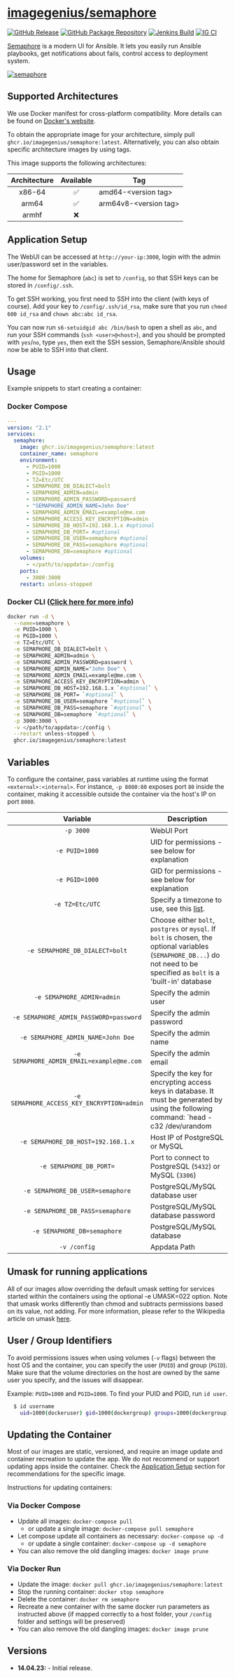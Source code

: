 <!-- DO NOT EDIT THIS FILE MANUALLY  -->

# [imagegenius/semaphore](https://github.com/imagegenius/docker-semaphore)

[![GitHub Release](https://img.shields.io/github/release/imagegenius/docker-semaphore.svg?color=007EC6&labelColor=555555&logoColor=ffffff&style=for-the-badge&logo=github)](https://github.com/imagegenius/docker-semaphore/releases)
[![GitHub Package Repository](https://shields.io/badge/GitHub%20Package-blue?logo=github&logoColor=ffffff&style=for-the-badge)](https://github.com/imagegenius/docker-semaphore/packages)
[![Jenkins Build](https://img.shields.io/jenkins/build?labelColor=555555&logoColor=ffffff&style=for-the-badge&jobUrl=https%3A%2F%2Fci.imagegenius.io%2Fjob%2FDocker-Pipeline-Builders%2Fjob%2Fdocker-semaphore%2Fjob%2Fmain%2F&logo=jenkins)](https://ci.imagegenius.io/job/Docker-Pipeline-Builders/job/docker-semaphore/job/main/)
[![IG CI](https://img.shields.io/badge/dynamic/yaml?color=007EC6&labelColor=555555&logoColor=ffffff&style=for-the-badge&label=CI&query=CI&url=https%3A%2F%2Fci-tests.imagegenius.io%2Fsemaphore%2Flatest-main%2Fci-status.yml)](https://ci-tests.imagegenius.io/semaphore/latest-main/index.html)

[Semaphore](https://ansible-semaphore.com/) is a modern UI for Ansible. It lets you easily run Ansible playbooks, get notifications about fails, control access to deployment system.

[![semaphore](https://raw.githubusercontent.com/imagegenius/templates/main/unraid/img/semaphore.png)](https://ansible-semaphore.com/)

## Supported Architectures

We use Docker manifest for cross-platform compatibility. More details can be found on [Docker's website](https://github.com/docker/distribution/blob/master/docs/spec/manifest-v2-2.md#manifest-list).

To obtain the appropriate image for your architecture, simply pull `ghcr.io/imagegenius/semaphore:latest`. Alternatively, you can also obtain specific architecture images by using tags.

This image supports the following architectures:

| Architecture | Available | Tag |
| :----: | :----: | ---- |
| x86-64 | ✅ | amd64-\<version tag\> |
| arm64 | ✅ | arm64v8-\<version tag\> |
| armhf | ❌ | |

## Application Setup

The WebUI can be accessed at `http://your-ip:3000`, login with the admin user/password set in the variables.

The home for Semaphore (`abc`) is set to `/config`, so that SSH keys can be stored in `/config/.ssh`.

To get SSH working, you first need to SSH into the client (with keys of course). Add your key to `/config/.ssh/id_rsa`, make sure that you run `chmod 600 id_rsa` and `chown abc:abc id_rsa`.

You can now run `s6-setuidgid abc /bin/bash` to open a shell as `abc`, and run your SSH commands (`ssh <user>@<host>`), and you should be prompted with `yes`/`no`, type `yes`, then exit the SSH session, Semaphore/Ansible should now be able to SSH into that client.

## Usage

Example snippets to start creating a container:

### Docker Compose

```yaml
---
version: "2.1"
services:
  semaphore:
    image: ghcr.io/imagegenius/semaphore:latest
    container_name: semaphore
    environment:
      - PUID=1000
      - PGID=1000
      - TZ=Etc/UTC
      - SEMAPHORE_DB_DIALECT=bolt
      - SEMAPHORE_ADMIN=admin
      - SEMAPHORE_ADMIN_PASSWORD=password
      - "SEMAPHORE_ADMIN_NAME=John Doe"
      - SEMAPHORE_ADMIN_EMAIL=example@me.com
      - SEMAPHORE_ACCESS_KEY_ENCRYPTION=admin
      - SEMAPHORE_DB_HOST=192.168.1.x #optional
      - SEMAPHORE_DB_PORT= #optional
      - SEMAPHORE_DB_USER=semaphore #optional
      - SEMAPHORE_DB_PASS=semaphore #optional
      - SEMAPHORE_DB=semaphore #optional
    volumes:
      - </path/to/appdata>:/config
    ports:
      - 3000:3000
    restart: unless-stopped
```

### Docker CLI ([Click here for more info](https://docs.docker.com/engine/reference/commandline/cli/))

```bash
docker run -d \
  --name=semaphore \
  -e PUID=1000 \
  -e PGID=1000 \
  -e TZ=Etc/UTC \
  -e SEMAPHORE_DB_DIALECT=bolt \
  -e SEMAPHORE_ADMIN=admin \
  -e SEMAPHORE_ADMIN_PASSWORD=password \
  -e SEMAPHORE_ADMIN_NAME="John Doe" \
  -e SEMAPHORE_ADMIN_EMAIL=example@me.com \
  -e SEMAPHORE_ACCESS_KEY_ENCRYPTION=admin \
  -e SEMAPHORE_DB_HOST=192.168.1.x `#optional` \
  -e SEMAPHORE_DB_PORT= `#optional` \
  -e SEMAPHORE_DB_USER=semaphore `#optional` \
  -e SEMAPHORE_DB_PASS=semaphore `#optional` \
  -e SEMAPHORE_DB=semaphore `#optional` \
  -p 3000:3000 \
  -v </path/to/appdata>:/config \
  --restart unless-stopped \
  ghcr.io/imagegenius/semaphore:latest

```

## Variables

To configure the container, pass variables at runtime using the format `<external>:<internal>`. For instance, `-p 8080:80` exposes port `80` inside the container, making it accessible outside the container via the host's IP on port `8080`.

| Variable | Description |
| :----: | --- |
| `-p 3000` | WebUI Port |
| `-e PUID=1000` | UID for permissions - see below for explanation |
| `-e PGID=1000` | GID for permissions - see below for explanation |
| `-e TZ=Etc/UTC` | Specify a timezone to use, see this [list](https://en.wikipedia.org/wiki/List_of_tz_database_time_zones#List). |
| `-e SEMAPHORE_DB_DIALECT=bolt` | Choose either `bolt`, `postgres` or `mysql`. If `bolt` is chosen, the optional variables (`SEMAPHORE_DB...`) do not need to be specified as `bolt` is a 'built-in' database |
| `-e SEMAPHORE_ADMIN=admin` | Specify the admin user |
| `-e SEMAPHORE_ADMIN_PASSWORD=password` | Specify the admin password |
| `-e SEMAPHORE_ADMIN_NAME=John Doe` | Specify the admin name |
| `-e SEMAPHORE_ADMIN_EMAIL=example@me.com` | Specify the admin email |
| `-e SEMAPHORE_ACCESS_KEY_ENCRYPTION=admin` | Specify the key for encrypting access keys in database. It must be generated by using the following command: `head -c32 /dev/urandom | base64`. |
| `-e SEMAPHORE_DB_HOST=192.168.1.x` | Host IP of PostgreSQL or MySQL |
| `-e SEMAPHORE_DB_PORT=` | Port to connect to PostgreSQL (`5432`) or MySQL (`3306`) |
| `-e SEMAPHORE_DB_USER=semaphore` | PostgreSQL/MySQL database user |
| `-e SEMAPHORE_DB_PASS=semaphore` | PostgreSQL/MySQL database password |
| `-e SEMAPHORE_DB=semaphore` | PostgreSQL/MySQL database |
| `-v /config` | Appdata Path |

## Umask for running applications

All of our images allow overriding the default umask setting for services started within the containers using the optional -e UMASK=022 option. Note that umask works differently than chmod and subtracts permissions based on its value, not adding. For more information, please refer to the Wikipedia article on umask [here](https://en.wikipedia.org/wiki/Umask).

## User / Group Identifiers

To avoid permissions issues when using volumes (`-v` flags) between the host OS and the container, you can specify the user (`PUID`) and group (`PGID`). Make sure that the volume directories on the host are owned by the same user you specify, and the issues will disappear.

Example: `PUID=1000` and `PGID=1000`. To find your PUID and PGID, run `id user`.

```bash
  $ id username
    uid=1000(dockeruser) gid=1000(dockergroup) groups=1000(dockergroup)
```

## Updating the Container

Most of our images are static, versioned, and require an image update and container recreation to update the app. We do not recommend or support updating apps inside the container. Check the [Application Setup](#application-setup) section for recommendations for the specific image.

Instructions for updating containers:

### Via Docker Compose

* Update all images: `docker-compose pull`
  * or update a single image: `docker-compose pull semaphore`
* Let compose update all containers as necessary: `docker-compose up -d`
  * or update a single container: `docker-compose up -d semaphore`
* You can also remove the old dangling images: `docker image prune`

### Via Docker Run

* Update the image: `docker pull ghcr.io/imagegenius/semaphore:latest`
* Stop the running container: `docker stop semaphore`
* Delete the container: `docker rm semaphore`
* Recreate a new container with the same docker run parameters as instructed above (if mapped correctly to a host folder, your `/config` folder and settings will be preserved)
* You can also remove the old dangling images: `docker image prune`

## Versions

* **14.04.23:** - Initial release.
